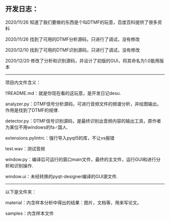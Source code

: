 ## 开发日志：

2020/11/26 知道了我们要做的东西是个叫DTMF的玩意，百度百科提供了很多资料

2020/11/26 找到了可用的DTMF分析源码，只进行了调试，没有修改

2020/12/10 找到了可用的DTMF识别源码，只进行了调试，没有修改

2020/12/20 修改了分析和识别源码，并设计了初版的GUI，将其命名为1.0能用版本

----------------------------------------------

项目内文件含义：

!!README.md：就是你现在看的这玩意，是开发日记desu.

analyzer.py：DTMF信号分析源码，可进行音频文件的频谱分析，并绘图输出，作用是找到了DTMF的规律.

detector.py：DTMF信号识别源码，是最终识别出音频内容的输出工具，原作者为某位不用windows的fa♂国人.

extensions.pylintrc：强行导入pyqt5的库，不让vs报错

test.wav：测试音频

window.py：编译后可运行的窗口main文件，最终的主文件，运行GUI和进行分析和识别操作.

window.ui：未经转换的pyqt-designer编译的GUI源文件.

--------------------------------------------------------

以下是文件夹：

material：内含样本分析中得出的结果：图片，文档等，用来写论文。

samples：内含样本文件



